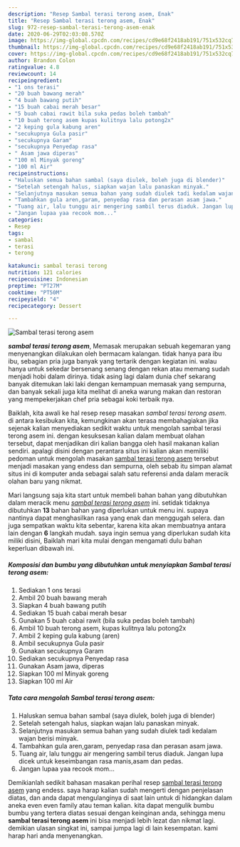 ```yaml
---
description: "Resep Sambal terasi terong asem, Enak"
title: "Resep Sambal terasi terong asem, Enak"
slug: 972-resep-sambal-terasi-terong-asem-enak
date: 2020-06-29T02:03:08.570Z
image: https://img-global.cpcdn.com/recipes/cd9e68f2418ab191/751x532cq70/sambal-terasi-terong-asem-foto-resep-utama.jpg
thumbnail: https://img-global.cpcdn.com/recipes/cd9e68f2418ab191/751x532cq70/sambal-terasi-terong-asem-foto-resep-utama.jpg
cover: https://img-global.cpcdn.com/recipes/cd9e68f2418ab191/751x532cq70/sambal-terasi-terong-asem-foto-resep-utama.jpg
author: Brandon Colon
ratingvalue: 4.8
reviewcount: 14
recipeingredient:
- "1 ons terasi"
- "20 buah bawang merah"
- "4 buah bawang putih"
- "15 buah cabai merah besar"
- "5 buah cabai rawit bila suka pedas boleh tambah"
- "10 buah terong asem kupas kulitnya lalu potong2x"
- "2 keping gula kabung aren"
- "secukupnya Gula pasir"
- "secukupnya Garam"
- "secukupnya Penyedap rasa"
- " Asam jawa diperas"
- "100 ml Minyak goreng"
- "100 ml Air"
recipeinstructions:
- "Haluskan semua bahan sambal (saya diulek, boleh juga di blender)"
- "Setelah setengah halus, siapkan wajan lalu panaskan minyak."
- "Selanjutnya masukan semua bahan yang sudah diulek tadi kedalam wajan berisi minyak."
- "Tambahkan gula aren,garam, penyedap rasa dan perasan asam jawa."
- "Tuang air, lalu tunggu air mengering sambil terus diaduk. Jangan lupa dicek untuk keseimbangan rasa manis,asam dan pedas."
- "Jangan lupaa yaa recook mom..."
categories:
- Resep
tags:
- sambal
- terasi
- terong

katakunci: sambal terasi terong 
nutrition: 121 calories
recipecuisine: Indonesian
preptime: "PT27M"
cooktime: "PT50M"
recipeyield: "4"
recipecategory: Dessert

---
```



![Sambal terasi terong asem](https://img-global.cpcdn.com/recipes/cd9e68f2418ab191/751x532cq70/sambal-terasi-terong-asem-foto-resep-utama.jpg)

<b><i>sambal terasi terong asem</i></b>, Memasak merupakan sebuah kegemaran yang menyenangkan dilakukan oleh bermacam kalangan. tidak hanya para ibu ibu, sebagian pria juga banyak yang tertarik dengan kegiatan ini. walau hanya untuk sekedar bersenang senang dengan rekan atau memang sudah menjadi hobi dalam dirinya. tidak asing lagi dalam dunia chef sekarang banyak ditemukan laki laki dengan kemampuan memasak yang sempurna, dan banyak sekali juga kita melihat di aneka warung makan dan restoran yang mempekerjakan chef pria sebagai koki terbaik nya.

Baiklah, kita awali ke hal resep resep masakan <i>sambal terasi terong asem</i>. di antara kesibukan kita, kemungkinan akan terasa membahagiakan jika sejenak kalian menyediakan sedikit waktu untuk mengolah sambal terasi terong asem ini. dengan kesuksesan kalian dalam membuat olahan tersebut, dapat menjadikan diri kalian bangga oleh hasil makanan kalian sendiri. apalagi disini dengan perantara situs ini kalian akan memiliki pedoman untuk mengolah masakan <u>sambal terasi terong asem</u> tersebut menjadi masakan yang endess dan sempurna, oleh sebab itu simpan alamat situs ini di komputer anda sebagai salah satu referensi anda dalam meracik olahan baru yang nikmat.




Mari langsung saja kita start untuk membeli bahan bahan yang dibutuhkan dalam meracik menu <u><i>sambal terasi terong asem</i></u> ini. setidak tidaknya dibutuhkan <b>13</b> bahan bahan yang diperlukan untuk menu ini. supaya nantinya dapat menghasilkan rasa yang enak dan menggugah selera. dan juga sempatkan waktu kita sebentar, karena kita akan membuatnya antara lain dengan <b>6</b> langkah mudah. saya ingin semua yang diperlukan sudah kita miliki disini, Baiklah mari kita mulai dengan mengamati dulu bahan keperluan dibawah ini.

<!--inarticleads1-->

##### Komposisi dan bumbu yang dibutuhkan untuk menyiapkan Sambal terasi terong asem:

1. Sediakan 1 ons terasi
1. Ambil 20 buah bawang merah
1. Siapkan 4 buah bawang putih
1. Sediakan 15 buah cabai merah besar
1. Gunakan 5 buah cabai rawit (bila suka pedas boleh tambah)
1. Ambil 10 buah terong asem, kupas kulitnya lalu potong2x
1. Ambil 2 keping gula kabung (aren)
1. Ambil secukupnya Gula pasir
1. Gunakan secukupnya Garam
1. Sediakan secukupnya Penyedap rasa
1. Gunakan  Asam jawa, diperas
1. Siapkan 100 ml Minyak goreng
1. Siapkan 100 ml Air




<!--inarticleads2-->

##### Tata cara mengolah Sambal terasi terong asem:

1. Haluskan semua bahan sambal (saya diulek, boleh juga di blender)
1. Setelah setengah halus, siapkan wajan lalu panaskan minyak.
1. Selanjutnya masukan semua bahan yang sudah diulek tadi kedalam wajan berisi minyak.
1. Tambahkan gula aren,garam, penyedap rasa dan perasan asam jawa.
1. Tuang air, lalu tunggu air mengering sambil terus diaduk. Jangan lupa dicek untuk keseimbangan rasa manis,asam dan pedas.
1. Jangan lupaa yaa recook mom...




Demikianlah sedikit bahasan masakan perihal resep <u>sambal terasi terong asem</u> yang endess. saya harap kalian sudah mengerti dengan penjelasan diatas, dan anda dapat mengulanginya di saat lain untuk di hidangkan dalam aneka even even family atau teman kalian. kita dapat mengulik bumbu bumbu yang tertera diatas sesuai dengan keinginan anda, sehingga menu <b>sambal terasi terong asem</b> ini bisa menjadi lebih lezat dan nikmat lagi. demikian ulasan singkat ini, sampai jumpa lagi di lain kesempatan. kami harap hari anda menyenangkan.
